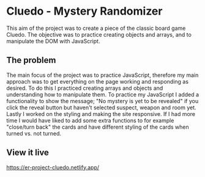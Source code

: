 # Cluedo - Mystery Randomizer

This aim of the project was to create a piece of the classic board game Cluedo. The objective was to practice creating objects and arrays, and to manipulate the DOM with JavaScript. 

## The problem

The main focus of the project was to practice JavaScript, therefore my main approach was to get everything on the page working and responding as desired. To do this I practiced creating arrays and objects and understanding how to manipulate them. To practice my JavaScript I added a functionality to show the message; "No mystery is yet to be revealed" if you click the reveal button but haven't selected suspect, weapon and room yet. Lastly I worked on the styling and making the site responsive. If I had more time I would have liked to add some extra functions to for example "close/turn back" the cards and have different styling of the cards when turned vs. not turned. 

## View it live

https://er-project-cluedo.netlify.app/
